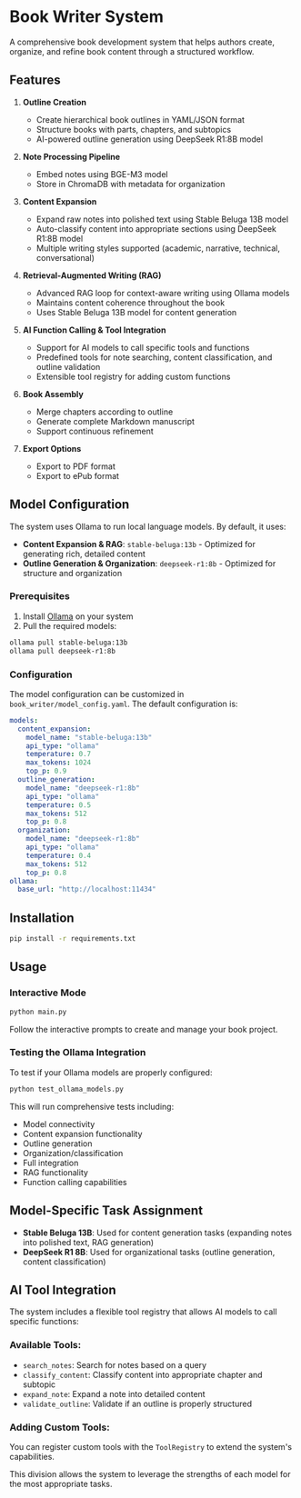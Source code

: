 # Book Writer System

A comprehensive book development system that helps authors create, organize, and refine book content through a structured workflow.

## Features

1. **Outline Creation**
   - Create hierarchical book outlines in YAML/JSON format
   - Structure books with parts, chapters, and subtopics
   - AI-powered outline generation using DeepSeek R1:8B model

2. **Note Processing Pipeline**
   - Embed notes using BGE-M3 model
   - Store in ChromaDB with metadata for organization

3. **Content Expansion**
   - Expand raw notes into polished text using Stable Beluga 13B model
   - Auto-classify content into appropriate sections using DeepSeek R1:8B model
   - Multiple writing styles supported (academic, narrative, technical, conversational)

4. **Retrieval-Augmented Writing (RAG)**
   - Advanced RAG loop for context-aware writing using Ollama models
   - Maintains content coherence throughout the book
   - Uses Stable Beluga 13B model for content generation

5. **AI Function Calling & Tool Integration**
   - Support for AI models to call specific tools and functions
   - Predefined tools for note searching, content classification, and outline validation
   - Extensible tool registry for adding custom functions

6. **Book Assembly**
   - Merge chapters according to outline
   - Generate complete Markdown manuscript
   - Support continuous refinement

7. **Export Options**
   - Export to PDF format
   - Export to ePub format

## Model Configuration

The system uses Ollama to run local language models. By default, it uses:

- **Content Expansion & RAG**: `stable-beluga:13b` - Optimized for generating rich, detailed content
- **Outline Generation & Organization**: `deepseek-r1:8b` - Optimized for structure and organization

### Prerequisites

1. Install [Ollama](https://ollama.ai/) on your system
2. Pull the required models:

```bash
ollama pull stable-beluga:13b
ollama pull deepseek-r1:8b
```

### Configuration

The model configuration can be customized in `book_writer/model_config.yaml`. The default configuration is:

```yaml
models:
  content_expansion:
    model_name: "stable-beluga:13b"
    api_type: "ollama"
    temperature: 0.7
    max_tokens: 1024
    top_p: 0.9
  outline_generation:
    model_name: "deepseek-r1:8b"
    api_type: "ollama"
    temperature: 0.5
    max_tokens: 512
    top_p: 0.8
  organization:
    model_name: "deepseek-r1:8b"
    api_type: "ollama"
    temperature: 0.4
    max_tokens: 512
    top_p: 0.8
ollama:
  base_url: "http://localhost:11434"
```

## Installation

```bash
pip install -r requirements.txt
```

## Usage

### Interactive Mode

```bash
python main.py
```

Follow the interactive prompts to create and manage your book project.

### Testing the Ollama Integration

To test if your Ollama models are properly configured:

```bash
python test_ollama_models.py
```

This will run comprehensive tests including:
- Model connectivity
- Content expansion functionality
- Outline generation
- Organization/classification
- Full integration
- RAG functionality
- Function calling capabilities

## Model-Specific Task Assignment

- **Stable Beluga 13B**: Used for content generation tasks (expanding notes into polished text, RAG generation)
- **DeepSeek R1 8B**: Used for organizational tasks (outline generation, content classification)

## AI Tool Integration

The system includes a flexible tool registry that allows AI models to call specific functions:

### Available Tools:
- `search_notes`: Search for notes based on a query
- `classify_content`: Classify content into appropriate chapter and subtopic
- `expand_note`: Expand a note into detailed content
- `validate_outline`: Validate if an outline is properly structured

### Adding Custom Tools:
You can register custom tools with the `ToolRegistry` to extend the system's capabilities.

This division allows the system to leverage the strengths of each model for the most appropriate tasks.